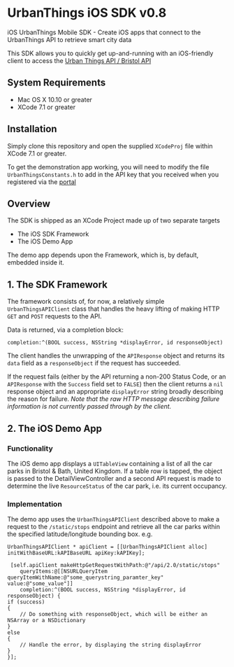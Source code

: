 # UrbanThings iOS SDK v0.8
iOS UrbanThings Mobile SDK - Create iOS apps that connect to the UrbanThings API to retrieve smart city data

This SDK allows you to quickly get up-and-running with an iOS-friendly client to access the [Urban Things API / Bristol API](https://portal-bristol.api.urbanthings.i)

## System Requirements
- Mac OS X 10.10 or greater
- XCode 7.1 or greater

## Installation
Simply clone this repository and open the supplied `XCodeProj` file within XCode 7.1 or greater.

To get the demonstration app working, you will need to modify the file `UrbanThingsConstants.h` to add in the API key that you received when you registered via the [portal](https://bristol-portal.api.urbanthings.io)

## Overview
The SDK is shipped as an XCode Project made up of two separate targets
- The iOS SDK Framework
- The iOS Demo App

The demo app depends upon the Framework, which is, by default, embedded inside it.

## 1. The SDK Framework
The framework consists of, for now, a relatively simple `UrbanThingsAPIClient` class that handles the heavy lifting of making HTTP `GET` and `POST` requests to the API.

Data is returned, via a completion block:

    completion:^(BOOL success, NSString *displayError, id responseObject)

The client handles the unwrapping of the `APIResponse` object and returns its `data` field as a `responseObject` if the request has succeeded.

If the request fails (either by the API returning a non-200 Status Code, or an `APIResponse` with the `Success` field set to `FALSE`) then the client returns a `nil` response object and an appropriate `displayError` string broadly describing the reason for failure. _Note that the raw HTTP message describing failure information is not currently passed through by the client._

## 2. The iOS Demo App

### Functionality
The iOS demo app displays a `UITableView` containing a list of all the car parks in Bristol & Bath, United Kingdom.   If a table row is tapped, the object is passed to the DetailViewController and a second API request is made to determine the live `ResourceStatus` of the car park, i.e. its current occupancy.

### Implementation
The demo app uses the `UrbanThingsAPIClient` described above to make a request to the `/static/stops` endpoint and retrieve all the car parks within the specified latitude/longitude bounding box.  e.g.

    UrbanThingsAPIClient * apiClient = [[UrbanThingsAPIClient alloc] initWithBaseURL:kAPIBaseURL apiKey:kAPIKey];
 
     [self.apiClient makeHttpGetRequestWithPath:@"/api/2.0/static/stops"
        queryItems:@[[NSURLQueryItem queryItemWithName:@"some_querystring_paramter_key" value:@"some_value"]]
        completion:^(BOOL success, NSString *displayError, id responseObject) {
    if (success)
    {
        // Do something with responseObject, which will be either an NSArray or a NSDictionary
    }
    else
    {
        // Handle the error, by displaying the string displayError
    }
    }];
